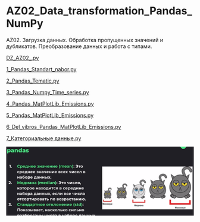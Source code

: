 # AZ02_Data_transformation_Pandas_NumPy
 AZ02. Загрузка данных. Обработка пропущенных значений и дубликатов. Преобразование данных и работа с типами.

[DZ_AZ02_.py](DZ_AZ02_.py)

[1_Pandas_Standart_nabor.py](1_Pandas_Standart_nabor.py)

[2_Pandas_Tematic.py](2_Pandas_Tematic.py)

[3_Pandas_Numpy_Time_series.py](3_Pandas_Numpy_Time_series.py)

[4_Pandas_MatPlotLib_Emissions.py](4_Pandas_MatPlotLib_Emissions.py)

[5_Pandas_MatPlotLib_Emissions.py](5_Pandas_MatPlotLib_Emissions.py)

[6_Del_vibros_Pandas_MatPlotLib_Emissions.py](6_Del_vibros_Pandas_MatPlotLib_Emissions.py)

[7_Категориальные данные.py](7_%D0%9A%D0%B0%D1%82%D0%B5%D0%B3%D0%BE%D1%80%D0%B8%D0%B0%D0%BB%D1%8C%D0%BD%D1%8B%D0%B5%20%D0%B4%D0%B0%D0%BD%D0%BD%D1%8B%D0%B5.py)

![![1.png]](1.png)